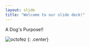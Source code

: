 ```yaml
---
layout: slide
title: "Welcome to our slide deck!"
---
```


A Dog's Purpose!!

![octofez](https://octodex.github.com/images/octofez.png)
{: .center}
